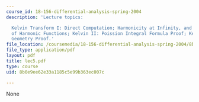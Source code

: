 ```yaml
---
course_id: 18-156-differential-analysis-spring-2004
description: 'Lecture topics:

  Kelvin Transform I: Direct Computation; Harmonicity at Infinity, and Decay Rates
  of Harmonic Functions; Kelvin II: Poission Integral Formula Proof; Kelvin III: Conformal
  Geometry Proof.'
file_location: /coursemedia/18-156-differential-analysis-spring-2004/8b0e9ee62e33a1185c5e99b363ec007c_lec5.pdf
file_type: application/pdf
layout: pdf
title: lec5.pdf
type: course
uid: 8b0e9ee62e33a1185c5e99b363ec007c

---
```

None
